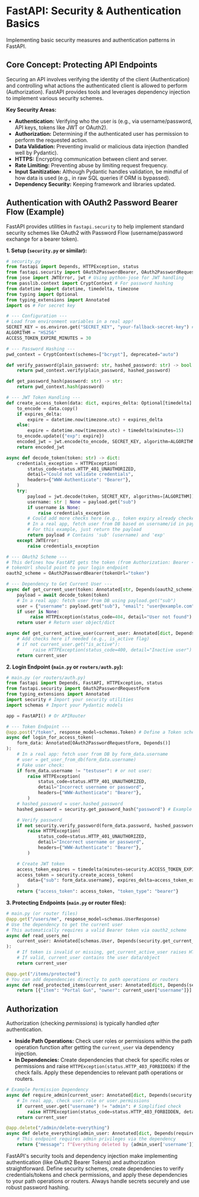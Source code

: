 # FastAPI: Security & Authentication Basics

Implementing basic security measures and authentication patterns in FastAPI.

## Core Concept: Protecting API Endpoints

Securing an API involves verifying the identity of the client (Authentication) and controlling what actions the authenticated client is allowed to perform (Authorization). FastAPI provides tools and leverages dependency injection to implement various security schemes.

**Key Security Areas:**

*   **Authentication:** Verifying who the user is (e.g., via username/password, API keys, tokens like JWT or OAuth2).
*   **Authorization:** Determining if the authenticated user has permission to perform the requested action.
*   **Data Validation:** Preventing invalid or malicious data injection (handled well by Pydantic).
*   **HTTPS:** Encrypting communication between client and server.
*   **Rate Limiting:** Preventing abuse by limiting request frequency.
*   **Input Sanitization:** Although Pydantic handles validation, be mindful of how data is used (e.g., in raw SQL queries if ORM is bypassed).
*   **Dependency Security:** Keeping framework and libraries updated.

## Authentication with OAuth2 Password Bearer Flow (Example)

FastAPI provides utilities in `fastapi.security` to help implement standard security schemes like OAuth2 with Password Flow (username/password exchange for a bearer token).

**1. Setup (`security.py` or similar):**

```python
# security.py
from fastapi import Depends, HTTPException, status
from fastapi.security import OAuth2PasswordBearer, OAuth2PasswordRequestForm
from jose import JWTError, jwt # Using python-jose for JWT handling
from passlib.context import CryptContext # For password hashing
from datetime import datetime, timedelta, timezone
from typing import Optional
from typing_extensions import Annotated
import os # For secret key

# --- Configuration ---
# Load from environment variables in a real app!
SECRET_KEY = os.environ.get("SECRET_KEY", "your-fallback-secret-key") # KEEP THIS SECRET!
ALGORITHM = "HS256"
ACCESS_TOKEN_EXPIRE_MINUTES = 30

# --- Password Hashing ---
pwd_context = CryptContext(schemes=["bcrypt"], deprecated="auto")

def verify_password(plain_password: str, hashed_password: str) -> bool:
    return pwd_context.verify(plain_password, hashed_password)

def get_password_hash(password: str) -> str:
    return pwd_context.hash(password)

# --- JWT Token Handling ---
def create_access_token(data: dict, expires_delta: Optional[timedelta] = None):
    to_encode = data.copy()
    if expires_delta:
        expire = datetime.now(timezone.utc) + expires_delta
    else:
        expire = datetime.now(timezone.utc) + timedelta(minutes=15)
    to_encode.update({"exp": expire})
    encoded_jwt = jwt.encode(to_encode, SECRET_KEY, algorithm=ALGORITHM)
    return encoded_jwt

async def decode_token(token: str) -> dict:
    credentials_exception = HTTPException(
        status_code=status.HTTP_401_UNAUTHORIZED,
        detail="Could not validate credentials",
        headers={"WWW-Authenticate": "Bearer"},
    )
    try:
        payload = jwt.decode(token, SECRET_KEY, algorithms=[ALGORITHM])
        username: str | None = payload.get("sub")
        if username is None:
            raise credentials_exception
        # Could add more checks here (e.g., token expiry already checked by jwt.decode)
        # In a real app, fetch user from DB based on username/id in payload
        # For this example, just return the payload
        return payload # Contains 'sub' (username) and 'exp'
    except JWTError:
        raise credentials_exception

# --- OAuth2 Scheme ---
# This defines how FastAPI gets the token (from Authorization: Bearer <token> header)
# tokenUrl should point to your login endpoint
oauth2_scheme = OAuth2PasswordBearer(tokenUrl="token")

# --- Dependency to Get Current User ---
async def get_current_user(token: Annotated[str, Depends(oauth2_scheme)]):
    payload = await decode_token(token)
    # In a real app: fetch user from DB using payload.get("sub")
    user = {"username": payload.get("sub"), "email": "user@example.com"} # Fake user
    if user is None:
         raise HTTPException(status_code=404, detail="User not found")
    return user # Return user object/dict

async def get_current_active_user(current_user: Annotated[dict, Depends(get_current_user)]):
    # Add checks here if needed (e.g., is_active flag)
    # if not current_user.get("is_active"):
    #     raise HTTPException(status_code=400, detail="Inactive user")
    return current_user

```

**2. Login Endpoint (`main.py` or `routers/auth.py`):**

```python
# main.py (or routers/auth.py)
from fastapi import Depends, FastAPI, HTTPException, status
from fastapi.security import OAuth2PasswordRequestForm
from typing_extensions import Annotated
import security # Import your security utilities
import schemas # Import your Pydantic models

app = FastAPI() # Or APIRouter

# --- Token Endpoint ---
@app.post("/token", response_model=schemas.Token) # Define a Token schema in schemas.py
async def login_for_access_token(
    form_data: Annotated[OAuth2PasswordRequestForm, Depends()]
):
    # In a real app: fetch user from DB by form_data.username
    # user = get_user_from_db(form_data.username)
    # Fake user check:
    if form_data.username != "testuser": # or not user:
        raise HTTPException(
            status_code=status.HTTP_401_UNAUTHORIZED,
            detail="Incorrect username or password",
            headers={"WWW-Authenticate": "Bearer"},
        )
    # hashed_password = user.hashed_password
    hashed_password = security.get_password_hash("password") # Example hashed password

    # Verify password
    if not security.verify_password(form_data.password, hashed_password):
        raise HTTPException(
            status_code=status.HTTP_401_UNAUTHORIZED,
            detail="Incorrect username or password",
            headers={"WWW-Authenticate": "Bearer"},
        )

    # Create JWT token
    access_token_expires = timedelta(minutes=security.ACCESS_TOKEN_EXPIRE_MINUTES)
    access_token = security.create_access_token(
        data={"sub": form_data.username}, expires_delta=access_token_expires
    )
    return {"access_token": access_token, "token_type": "bearer"}

```

**3. Protecting Endpoints (`main.py` or router files):**

```python
# main.py (or router files)
@app.get("/users/me", response_model=schemas.UserResponse)
# Use the dependency to get the current user
# This automatically requires a valid Bearer token via oauth2_scheme
async def read_users_me(
    current_user: Annotated[schemas.User, Depends(security.get_current_active_user)]
):
    # If token is invalid or missing, get_current_active_user raises HTTPException
    # If valid, current_user contains the user data/object
    return current_user

@app.get("/items/protected")
# You can add dependencies directly to path operations or routers
async def read_protected_items(current_user: Annotated[dict, Depends(security.get_current_active_user)]):
    return [{"item": "Portal Gun", "owner": current_user["username"]}]

```

## Authorization

Authorization (checking *permissions*) is typically handled *after* authentication.

*   **Inside Path Operations:** Check user roles or permissions within the path operation function after getting the `current_user` via dependency injection.
*   **In Dependencies:** Create dependencies that check for specific roles or permissions and raise `HTTPException(status.HTTP_403_FORBIDDEN)` if the check fails. Apply these dependencies to relevant path operations or routers.

```python
# Example Permission Dependency
async def require_admin(current_user: Annotated[dict, Depends(security.get_current_active_user)]):
    # In real app, check user.role or user.permissions
    if current_user.get("username") != "admin": # Simplified check
        raise HTTPException(status_code=status.HTTP_403_FORBIDDEN, detail="Admin privileges required")
    return current_user

@app.delete("/admin/delete-everything")
async def delete_everything(admin_user: Annotated[dict, Depends(require_admin)]):
    # This endpoint requires admin privileges via the dependency
    return {"message": f"Everything deleted by {admin_user['username']}"}
```

FastAPI's security tools and dependency injection make implementing authentication (like OAuth2 Bearer Tokens) and authorization straightforward. Define security schemes, create dependencies to verify credentials/tokens and check permissions, and apply these dependencies to your path operations or routers. Always handle secrets securely and use robust password hashing.